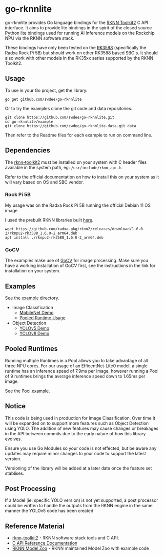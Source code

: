 
# go-rknnlite

go-rknnlite provides Go language bindings for the [RKNN Toolkit2](https://github.com/airockchip/rknn-toolkit2/tree/master)
C API interface.  It aims to provide lite bindings in the spirit of the closed source
Python lite bindings used for running AI Inference models on the Rockchip NPU 
via the RKNN software stack.

These bindings have only been tested on the [RK3588](https://www.rock-chips.com/a/en/products/RK35_Series/2022/0926/1660.html)
(specifically the Radxa Rock Pi 5B) but should work on other RK3588 based SBC's.
It should also work with other models in the RK35xx series supported by the RKNN Toolkit2.


## Usage

To use in your Go project, get the library.
```
go get github.com/swdee/go-rknnlite
```

Or to try the examples clone the git code and data repositories.  
```
git clone https://github.com/swdee/go-rknnlite.git
cd go-rknnlite/example
git clone https://github.com/swdee/go-rknnlite-data.git data
```

Then refer to the Readme files for each example to run on command line.


## Dependencies

The [rknn-toolkit2](https://github.com/airockchip/rknn-toolkit2) must be installed on 
your system with C header files available in the system path, eg: `/usr/include/rknn_api.h`.

Refer to the official documentation on how to install this on your system as it
will vary based on OS and SBC vendor.

### Rock Pi 5B

My usage was on the Radxa Rock Pi 5B running the official Debian 11 OS image. 

I used the prebuilt RKNN libraries built [here](https://github.com/radxa-pkg/rknn2/releases).

```
wget https://github.com/radxa-pkg/rknn2/releases/download/1.6.0-2/rknpu2-rk3588_1.6.0-2_arm64.deb
apt install ./rknpu2-rk3588_1.6.0-2_arm64.deb 
```

### GoCV

The examples make use of [GoCV](https://gocv.io/) for image processing.  Make sure
you have a working installation of GoCV first, see the instructions in the link
for installation on your system.



## Examples

See the [example](example) directory.

* Image Classification
  * [MobileNet Demo](example/mobilenet)
  * [Pooled Runtime Usage](example/pool)
* Object Detection
  * [YOLOv5 Demo](example/yolov5)  
  * [YOLOv8 Demo](example/yolov8)


## Pooled Runtimes

Running multiple Runtimes in a Pool allows you to take advantage of all three
NPU cores.  For our usage of an EfficentNet-Lite0 model, a single runtime has
an inference speed of 7.9ms per image, however running a Pool of 9 runtimes brings
the average inference speed down to 1.65ms per image.

See the [Pool example](example/pool).


## Notice

This code is being used in production for Image Classification.  Over time it will be expanded
on to support more features such as Object Detection using YOLO.   The addition of
new features may cause changes or breakages in the API between commits due to the
early nature of how this library evolves.

Ensure you use Go Modules so your code is not effected, but be aware any updates may
require minor changes to your code to support the latest version.

Versioning of the library will be added at a later date once the feature set stablises.


## Post Processing

If a Model (ie: specific YOLO version) is not yet supported, a post processor 
could be written to handle the outputs from the RKNN engine in the same manner the
YOLOv5 code has been created.   


## Reference Material

* [rknn-toolkit2](https://github.com/airockchip/rknn-toolkit2) - RKNN software stack
tools and C API.
* [C API Reference Documentation](https://github.com/airockchip/rknn-toolkit2/blob/master/doc/04_Rockchip_RKNPU_API_Reference_RKNNRT_V2.0.0beta0_EN.pdf)
* [RKNN Model Zoo](https://github.com/airockchip/rknn_model_zoo/tree/main/examples) - RKNN maintained Model Zoo with example code